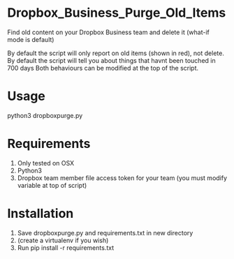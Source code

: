 # Dropbox_Business_Purge_Old_Items
Find old content on your Dropbox Business team and delete it (what-if mode is default)

By default the script will only report on old items (shown in red), not delete. 
By default the script will tell you about things that havnt been touched in 700 days
Both behaviours can be modified at the top of the script.

# Usage
python3 dropboxpurge.py

# Requirements
1. Only tested on OSX
2. Python3
3. Dropbox team member file access token for your team (you must modify variable at top of script)

# Installation
1. Save dropboxpurge.py and requirements.txt in new directory
2. (create a virtualenv if you wish)
3. Run pip install -r requirements.txt



